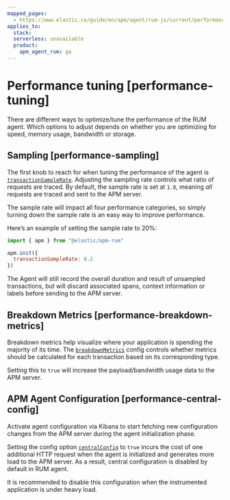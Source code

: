 ```yaml
---
mapped_pages:
  - https://www.elastic.co/guide/en/apm/agent/rum-js/current/performance-tuning.html
applies_to:
  stack:
  serverless: unavailable
  product:
    apm_agent_rum: ga
---
```


# Performance tuning [performance-tuning]

There are different ways to optimize/tune the performance of the RUM agent. Which options to adjust depends on whether you are optimizing for speed, memory usage, bandwidth or storage.


## Sampling [performance-sampling]

The first knob to reach for when tuning the performance of the agent is [`transactionSampleRate`](/reference/configuration.md#transaction-sample-rate). Adjusting the sampling rate controls what ratio of requests are traced. By default, the sample rate is set at `1.0`, meaning *all* requests are traced and sent to the APM server.

The sample rate will impact all four performance categories, so simply turning down the sample rate is an easy way to improve performance.

Here’s an example of setting the sample rate to 20%:

```js
import { apm } from "@elastic/apm-rum"

apm.init({
  transactionSampleRate: 0.2
})
```

The Agent will still record the overall duration and result of unsampled transactions, but will discard associated spans, context information or labels before sending to the APM server.


## Breakdown Metrics [performance-breakdown-metrics]

Breakdown metrics help visualize where your application is spending the majority of its time. The [`breakdownMetrics`](/reference/configuration.md#breakdown-metrics) config controls whether metrics should be calculated for each transaction based on its corresponding type.

Setting this to `true` will increase the payload/bandwidth usage data to the APM server.


## APM Agent Configuration [performance-central-config]

Activate agent configuration via Kibana to start fetching new configuration changes from the APM server during the agent initialization phase.

Setting the config option [`centralConfig`](/reference/configuration.md#central-config) to `true` incurs the cost of one additional HTTP request when the agent is initialized and generates more load to the APM server. As a result, central configuration is disabled by default in RUM agent.

It is recommended to disable this configuration when the instrumented application is under heavy load.

